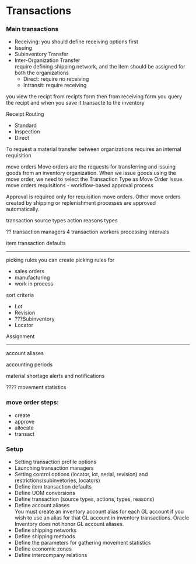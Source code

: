 # Transactions

### Main transactions
- Receiving: you should define receiving options first
- Issuing
- Subinventory Transfer
- Inter-Organization Transfer  
  require defining shipping network, and the item should be assigned for both the organizations  
	- Direct: require no receiving
	- Intransit: require receiving

you view the recipt from recipts form
	 then from receiving form you query the recipt and when you save it transacte to the inventory


Receipt Routing
- Standard
- Inspection
- Direct


To request a material transfer between organizations requires an internal requisition



move orders
Move orders are the requests for transferring and issuing goods from an inventory
organization. When we issue goods using the move order, we need to select the
Transaction Type as Move Order Issue.
move orders requisitions
	- workflow-based approval process

Approval is required only for requisition move orders. Other move orders created by shipping or replenishment processes are approved automatically.


transaction 
	source types
	action
	reasons
	types

?? transaction managers 4
transaction workers
processing intervals



item transaction defaults

__________________________

picking rules
you can create picking rules for
- sales orders
- manufacturing
- work in process

sort criteria
- Lot 
- Revision
- ???Subinventory
- Locator

Assignment
___________________________


account aliases

accounting periods

material shortage alerts and notifications


???? movement statistics



### move order steps:
- create 
- approve
- allocate
- transact




### Setup
- Setting transaction profile options
- Launching transaction managers
- Setting control options (locator, lot, serial, revision) and restrictions(subinvetories, locators)
- Define item transaction defaults
- Define UOM conversions
- Define transaction (source types, actions, types, reasons)
- Define account aliases  
	You must create an inventory account alias for each GL account if you wish to use an alias for that GL account in inventory transactions. Oracle Inventory does not honor GL account aliases.
- Define shipping networks
- Define shipping methods
- Define the parameters for gathering movement statistics
- Define economic zones
- Define intercompany relations